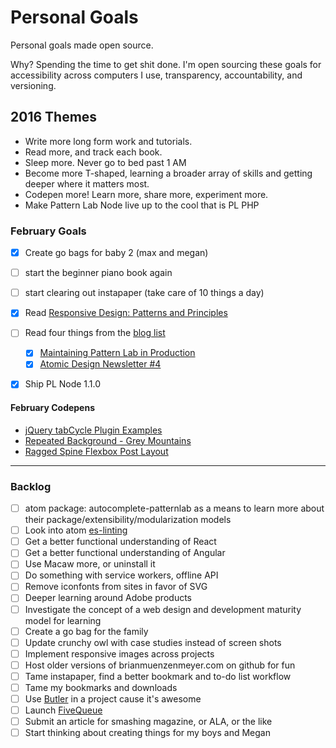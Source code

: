 Personal Goals
==============

Personal goals made open source.

Why? Spending the time to get shit done. I'm open sourcing these goals for accessibility across computers I use, transparency, accountability, and versioning.

## 2016 Themes

* Write more long form work and tutorials.
* Read more, and track each book.
* Sleep more. Never go to bed past 1 AM
* Become more T-shaped, learning a broader array of skills and getting deeper where it matters most.
* Codepen more! Learn more, share more, experiment more.
* Make Pattern Lab Node live up to the cool that is PL PHP 


### February Goals
- [x] Create go bags for baby 2 (max and megan)
- [ ] start the beginner piano book again
- [ ] start clearing out instapaper (take care of 10 things a day)
- [x] Read [Responsive Design: Patterns and Principles](http://abookapart.com/products/responsive-design-patterns-principles)
- [ ] Read four things from the [blog list](https://github.com/bmuenzenmeyer/personal-goals/blob/master/content-list/blog-posts.md)
  - [x] [Maintaining Pattern Lab in Production](https://github.com/pattern-lab/patternlab-php/issues/312#issuecomment-174244716) 
  - [x] [Atomic Design Newsletter #4](http://us5.campaign-archive2.com/?u=6c0c3f4dcd40d88bc1cedb3fa&id=4a2b57dbe1&e=e405bb8213)
- [x] Ship PL Node 1.1.0


#### February Codepens

* [jQuery tabCycle Plugin Examples](http://codepen.io/bmuenzenmeyer/pen/dGrvGr)
* [Repeated Background - Grey Mountains](http://codepen.io/bmuenzenmeyer/pen/pgYOoR/)
* [Ragged Spine Flexbox Post Layout](http://codepen.io/bmuenzenmeyer/pen/EPJyzw/)

----

### Backlog
- [ ] atom package: autocomplete-patternlab as a means to learn more about their package/extensibility/modularization models
- [ ] Look into atom [es-linting](https://atom.io/packages/linter-eslint)
- [ ] Get a better functional understanding of React
- [ ] Get a better functional understanding of Angular
- [ ] Use Macaw more, or uninstall it
- [ ] Do something with service workers, offline API
- [ ] Remove iconfonts from sites in favor of SVG
- [ ] Deeper learning around Adobe products 
- [ ] Investigate the concept of a web design and development maturity model for learning
- [ ] Create a go bag for the family
- [ ] Update crunchy owl with case studies instead of screen shots
- [ ] Implement responsive images across projects
- [ ] Host older versions of brianmuenzenmeyer.com on github for fun
- [ ] Tame instapaper, find a better bookmark and to-do list workflow
- [ ] Tame my bookmarks and downloads
- [ ] Use [Butler](http://fabiandesmet.com/portfolio/butler-font/) in a project cause it's awesome
- [ ] Launch [FiveQueue](http://fivequeue.com/)
- [ ] Submit an article for smashing magazine, or ALA, or the like
- [ ] Start thinking about creating things for my boys and Megan
